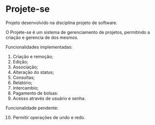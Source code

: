 # Projete-se
Projeto desenvolvido na disciplina projeto de software.

O Projete-se é um sistema de gerenciamento de projetos, permitindo a criação e gerencia de dos mesmos.

Funcionalidades implementadas:

1) Criação e remoção;
2) Edição;
3) Associação;
4) Alteração do status;
5) Consultas;
6) Relatório;
7) Intercambio;
8) Pagamento de bolsas:
9) Acesso através de usuário e senha.

Funcionalidade pendente:

10) Permitir operações de undo e redo.
